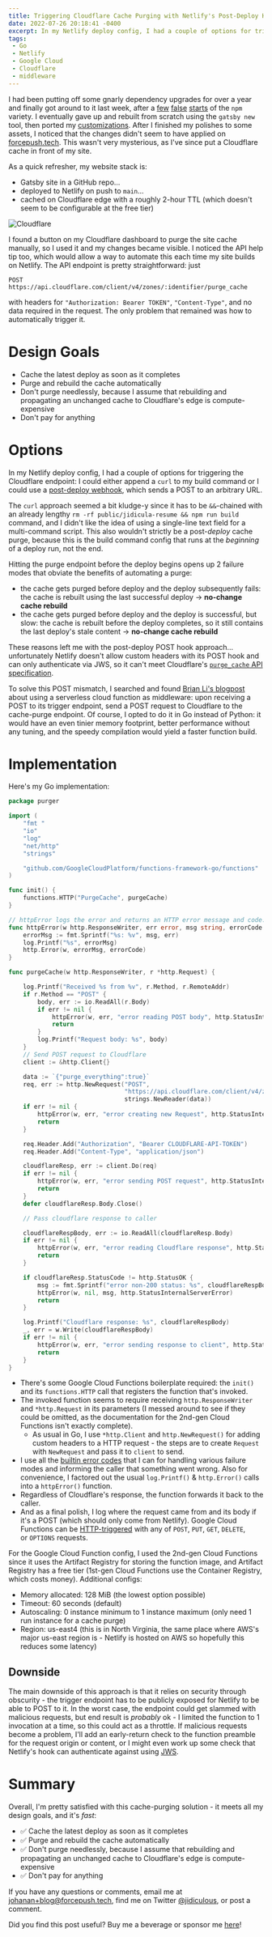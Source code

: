 ```yaml
---
title: Triggering Cloudflare Cache Purging with Netlify's Post-Deploy Hooks and a Google Cloud Function in Go
date: 2022-07-26 20:18:41 -0400
excerpt: In my Netlify deploy config, I had a couple of options for triggering the Cloudflare endpoint
tags:
 - Go
 - Netlify
 - Google Cloud
 - Cloudflare
 - middleware
---
```


I had been putting off some gnarly dependency upgrades for over a year and finally got around to it last week, after a [few](https://github.com/jidicula/forcepush/pull/174) [false](https://github.com/jidicula/forcepush/pull/242) [starts](https://github.com/jidicula/forcepush/pull/337) of the `npm` variety. I eventually gave up and rebuilt from scratch using the `gatsby new` tool, then ported my [customizations](https://forcepush.tech/the-great-gatsby-migration). After I finished my polishes to some assets, I noticed that the changes didn't seem to have applied on [forcepush.tech](http://forcepush.tech). This wasn't very mysterious, as I've since put a Cloudflare cache in front of my site.

As a quick refresher, my website stack is:

- Gatsby site in a GitHub repo...
- deployed to Netlify on push to `main`...
- cached on Cloudflare edge with a roughly 2-hour TTL (which doesn't seem to be configurable at the free tier)

![Cloudflare](../assets/purge-cache.png "Cloudflare Cache purge panel")

I found a button on my Cloudflare dashboard to purge the site cache manually, so I used it and my changes became visible. I noticed the API help tip too, which would allow a way to automate this each time my site builds on Netlify. The API endpoint is pretty straightforward: just 
```
POST https://api.cloudflare.com/client/v4/zones/:identifier/purge_cache
```
with headers for `"Authorization: Bearer TOKEN"`, `"Content-Type"`, and no data required in the request. The only problem that remained was how to automatically trigger it.

# Design Goals

* Cache the latest deploy as soon as it completes
* Purge and rebuild the cache automatically
* Don't purge needlessly, because I assume that rebuilding and propagating an unchanged cache to Cloudflare's edge is compute-expensive
* Don't pay for anything

# Options

In my Netlify deploy config, I had a couple of options for triggering the Cloudflare endpoint: I could either append a `curl` to my build command or I could use a [post-deploy webhook](https://docs.netlify.com/site-deploys/notifications/#outgoing-webhooks), which sends a POST to an arbitrary URL.

The `curl` approach seemed a bit kludge-y since it has to be `&&`-chained with an already lengthy `rm -rf public/jidicula-resume && npm run build` command, and I didn't like the idea of using a single-line text field for a multi-command script. This also wouldn't strictly be a post-*deploy* cache purge, because this is the build command config that runs at the *beginning* of a deploy run, not the end.

Hitting the purge endpoint before the deploy begins opens up 2 failure modes that obviate the benefits of automating a purge:
  * the cache gets purged before deploy and the deploy subsequently fails: the cache is rebuilt using the last successful deploy -> **no-change cache rebuild**
  * the cache gets purged before deploy and the deploy is successful, but slow: the cache is rebuilt before the deploy completes, so it still contains the last deploy's stale content -> **no-change cache rebuild**

These reasons left me with the post-deploy POST hook approach... unfortunately Netlify doesn't allow custom headers with its POST hook and can only authenticate via JWS, so it can't meet Cloudflare's [`purge_cache` API specification](https://api.cloudflare.com/#zone-purge-all-files).

To solve this POST mismatch, I searched and found [Brian Li's blogpost](https://brianli.com/how-to-automatically-clear-cloudflare-cache-after-deploying-a-netlify-site/) about using a serverless cloud function as middleware: upon receiving a POST to its trigger endpoint, send a POST request to Cloudflare to the cache-purge endpoint. Of course, I opted to do it in Go instead of Python: it would have an even tinier memory footprint, better performance without any tuning, and the speedy compilation would yield a faster function build.

# Implementation

Here's my Go implementation:

``` go 
package purger

import (
	"fmt "
	"io"
	"log"
	"net/http"
	"strings"

	"github.com/GoogleCloudPlatform/functions-framework-go/functions"
)

func init() {
	functions.HTTP("PurgeCache", purgeCache)
}

// httpError logs the error and returns an HTTP error message and code.
func httpError(w http.ResponseWriter, err error, msg string, errorCode int) {
	errorMsg := fmt.Sprintf("%s: %v", msg, err)
	log.Printf("%s", errorMsg)
	http.Error(w, errorMsg, errorCode)
}

func purgeCache(w http.ResponseWriter, r *http.Request) {

	log.Printf("Received %s from %v", r.Method, r.RemoteAddr)
	if r.Method == "POST" {
		body, err := io.ReadAll(r.Body)
		if err != nil {
			httpError(w, err, "error reading POST body", http.StatusInternalServerError)
			return
		}
		log.Printf("Request body: %s", body)
	}
	// Send POST request to Cloudflare
	client := &http.Client{}

	data := `{"purge_everything":true}`
	req, err := http.NewRequest("POST",
                                "https://api.cloudflare.com/client/v4/zones/ZONE_ID/purge_cache", 
                                strings.NewReader(data))
	if err != nil {
		httpError(w, err, "error creating new Request", http.StatusInternalServerError)
		return
	}

	req.Header.Add("Authorization", "Bearer CLOUDFLARE-API-TOKEN")
	req.Header.Add("Content-Type", "application/json")

	cloudflareResp, err := client.Do(req)
	if err != nil {
		httpError(w, err, "error sending POST request", http.StatusInternalServerError)
		return
	}
	defer cloudflareResp.Body.Close()

	// Pass cloudflare response to caller

	cloudflareRespBody, err := io.ReadAll(cloudflareResp.Body)
	if err != nil {
		httpError(w, err, "error reading Cloudflare response", http.StatusInternalServerError)
		return
	}

	if cloudflareResp.StatusCode != http.StatusOK {
		msg := fmt.Sprintf("error non-200 status: %s", cloudflareRespBody)
		httpError(w, nil, msg, http.StatusInternalServerError)
		return
	}

	log.Printf("Cloudflare response: %s", cloudflareRespBody)
	_, err = w.Write(cloudflareRespBody)
	if err != nil {
		httpError(w, err, "error sending response to client", http.StatusInternalServerError)
		return
	}
}
```

- There's some Google Cloud Functions boilerplate required: the `init()` and its `functions.HTTP` call that registers the function that's invoked.
- The invoked function seems to require receiving `http.ResponseWriter` and `*http.Request` in its parameters (I messed around to see if they could be omitted, as the documentation for the 2nd-gen Cloud Functions isn't exactly complete).
    - As usual in Go, I use `*http.Client` and `http.NewRequest()` for adding custom headers to a HTTP request - the steps are to create `Request` with `NewRequest` and pass it to `client` to send.
- I use all the [builtin error codes](https://pkg.go.dev/net/http#pkg-constants) that I can for handling various failure modes and informing the caller that something went wrong. Also for convenience, I factored out the usual `log.Printf()` & `http.Error()` calls into a `httpError()` function.
- Regardless of Cloudflare's response, the function forwards it back to the caller.
- And as a final polish, I log where the request came from and its body if it's a POST (which should only come from Netlify). Google Cloud Functions can be [HTTP-triggered](https://cloud.google.com/functions/docs/calling/http) with any of `POST`, `PUT`, `GET`, `DELETE`, or `OPTIONS` requests.

For the Google Cloud Function config, I used the 2nd-gen Cloud Functions since it uses the Artifact Registry for storing the function image, and Artifact Registry has a free tier (1st-gen Cloud Functions use the Container Registry, which costs money). Additional configs:
  * Memory allocated: 128 MiB (the lowest option possible)
  * Timeout: 60 seconds (default)
  * Autoscaling: 0 instance minimum to 1 instance maximum (only need 1 run instance for a cache purge)
  * Region: us-east4 (this is in North Virginia, the same place where AWS's major us-east region is - Netlify is hosted on AWS so hopefully this reduces some latency)

## Downside

The main downside of this approach is that it relies on security through obscurity - the trigger endpoint has to be publicly exposed for Netlify to be able to POST to it. In the worst case, the endpoint could get slammed with malicious requests, but end result is *probably* ok - I limited the function to 1 invocation at a time, so this could act as a throttle. If malicious requests become a problem, I'll add an early-return check to the function preamble for the request origin or content, or I might even work up some check that Netlify's hook can authenticate against using [JWS](https://docs.netlify.com/site-deploys/notifications/#payload-signature).

# Summary

Overall, I'm pretty satisfied with this cache-purging solution - it meets all my design goals, and it's *fast*:
  * ✅ Cache the latest deploy as soon as it completes
  * ✅ Purge and rebuild the cache automatically
  * ✅ Don't purge needlessly, because I assume that rebuilding and propagating an unchanged cache to Cloudflare's edge is compute-expensive
  * ✅ Don't pay for anything

If you have any questions or comments, email me at johanan+blog@forcepush.tech, find me on Twitter [@jidiculous](http://twitter.com/jidiculous), or post a comment.

Did you find this post useful? Buy me a beverage or sponsor me [here](https://github.com/sponsors/jidicula)!
